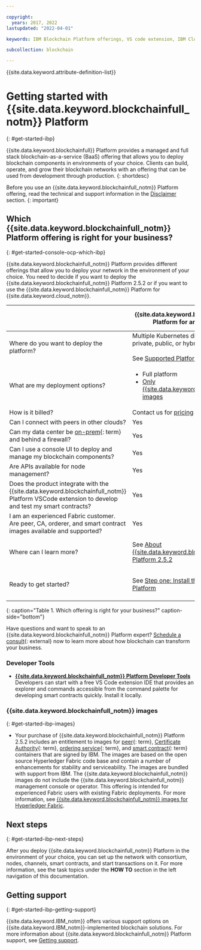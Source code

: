 ```yaml
---

copyright:
  years: 2017, 2022
lastupdated: "2022-04-01"

keywords: IBM Blockchain Platform offerings, VS code extension, IBM Cloud

subcollection: blockchain

---
```


{{site.data.keyword.attribute-definition-list}}

# Getting started with {{site.data.keyword.blockchainfull_notm}} Platform
{: #get-started-ibp}

{{site.data.keyword.blockchainfull}} Platform provides a managed and full stack blockchain-as-a-service (BaaS) offering that allows you to deploy blockchain components in environments of your choice. Clients can build, operate, and grow their blockchain networks with an offering that can be used from development through production.
{: shortdesc}

Before you use an {{site.data.keyword.blockchainfull_notm}} Platform offering, read the technical and support information in the [Disclaimer](/docs/blockchain?topic=blockchain-disclaimer#disclaimer) section.
{: important}

## Which {{site.data.keyword.blockchainfull_notm}} Platform offering is right for your business?
{: #get-started-console-ocp-which-ibp}

{{site.data.keyword.blockchainfull_notm}} Platform provides different offerings that allow you to deploy your network in the environment of your choice. You need to decide if you want to deploy the {{site.data.keyword.blockchainfull_notm}} Platform 2.5.2 or if you want to use the {{site.data.keyword.blockchainfull_notm}} Platform for {{site.data.keyword.cloud_notm}}.

| |{{site.data.keyword.blockchainfull_notm}} Platform for anywhere (2.5.2) | {{site.data.keyword.blockchainfull_notm}} Platform for {{site.data.keyword.cloud_notm}} |
|----|---|----|
| Where do you want to deploy the platform?|  Multiple Kubernetes distributions on a private, public, or hybrid **multicloud** <br><br> See [Supported Platforms](/docs/blockchain-sw-252?topic=blockchain-sw-252-console-ocp-about#console-ocp-about-prerequisites) | A Kubernetes cluster on {{site.data.keyword.cloud_notm}} <br><br> See [Supported configuration](/docs/blockchain?topic=blockchain-ibp-console-overview#ibp-console-overview-supported-cfg) |  
| What are my deployment options? | <ul><li> Full platform </li> <li> <a href="#get-started-ibp-images">Only {{site.data.keyword.blockchainfull_notm}} images</a> </li> </ul>| <ul><li> Full platform </li> </ul>
| How is it billed? |Contact us for [pricing](/docs/blockchain-sw-252?topic=blockchain-sw-252-ibp-sw-pricing) |[$0.29 USD per allocated CPU hour](/docs/blockchain?topic=blockchain-ibp-saas-pricing)  |
| Can I connect with peers in other clouds? |  Yes| Yes |
| Can my data center be [on-prem](#x4561212){: term} and behind a firewall? | Yes| No |
| Can I use a console UI to deploy and manage my blockchain components? | Yes | Yes|
| Are APIs available for node management? | Yes | Yes|
| Does the product integrate with the {{site.data.keyword.blockchainfull_notm}} Platform VSCode extension to develop and test my smart contracts?| Yes | Yes|
| I am an experienced Fabric customer. Are peer, CA, orderer, and smart contract images available and supported? | Yes | No |
| Where can I learn more? | See [About {{site.data.keyword.blockchainfull_notm}} Platform 2.5.2](/docs/blockchain-sw-252?topic=blockchain-sw-252-console-ocp-about#console-ocp-about-offers) | See [About {{site.data.keyword.blockchainfull_notm}} Platform for {{site.data.keyword.cloud_notm}}](/docs/blockchain?topic=blockchain-ibp-console-overview#ibp-console-overview-capabilities) |
| Ready to get started? | See [Step one: Install the IBM Blockchain Platform](/docs/blockchain-sw-252?topic=blockchain-sw-252-get-started-console-ocp#get-started-console-ocp-step-two-deploy-console) | See [Getting started with {{site.data.keyword.blockchainfull_notm}} Platform for {{site.data.keyword.cloud_notm}}](/docs/blockchain?topic=blockchain-ibp-v2-deploy-iks) |
{: caption="Table 1. Which offering is right for your business?" caption-side="bottom"}

Have questions and want to speak to an {{site.data.keyword.blockchainfull_notm}} Platform expert? [Schedule a consult](https://www.ibm.com/cloud/blockchain-platform/developer?schedulerform){: external} now to learn more about how blockchain can transform your business.

### Developer Tools

- [**{{site.data.keyword.blockchainfull_notm}} Platform Developer Tools**](/docs/blockchain?topic=blockchain-develop-vscode#develop-vscode)
    Developers can start with a free VS Code extension IDE that provides an explorer and commands accessible from the command palette for developing smart contracts quickly. Install it locally.

### {{site.data.keyword.blockchainfull_notm}} images
{: #get-started-ibp-images}

- Your purchase of {{site.data.keyword.blockchainfull_notm}} Platform 2.5.2 includes an entitlement to images for [peer](#x2033450){: term}, [Certificate Authority](#x2016383){: term}, [ordering service](#x9826021){: term}, and [smart contract](#x8888420){: term} containers that are signed by IBM. The images are based on the open source Hyperledger Fabric code base and contain a number of enhancements for stability and serviceability. The images are bundled with support from IBM. The {{site.data.keyword.blockchainfull_notm}} images do not include the {{site.data.keyword.blockchainfull_notm}} management console or operator. This offering is intended for experienced Fabric users with existing Fabric deployments. For more information, see [{{site.data.keyword.blockchainfull_notm}} images for Hyperledger  Fabric](/docs/blockchain-sw-252?topic=blockchain-sw-252-blockchain-images#blockchain-images).

## Next steps
{: #get-started-ibp-next-steps}

After you deploy {{site.data.keyword.blockchainfull_notm}} Platform in the environment of your choice, you can set up the network with consortium, nodes, channels, smart contracts, and start transactions on it. For more information, see the task topics under the **HOW TO** section in the left navigation of this documentation.

## Getting support
{: #get-started-ibp-getting-support}

{{site.data.keyword.IBM_notm}} offers various support options on {{site.data.keyword.IBM_notm}}-implemented blockchain solutions. For more information about {{site.data.keyword.blockchainfull_notm}} Platform support, see [Getting support](/docs/blockchain?topic=blockchain-blockchain-support#blockchain-support).

    
